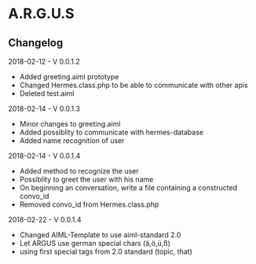 # A.R.G.U.S

## Changelog
2018-02-12 - V 0.0.1.2
- Added greeting.aiml prototype
- Changed Hermes.class.php to be able to communicate with other apis
- Deleted test.aiml

2018-02-14 - V 0.0.1.3
- Minor changes to greeting.aiml
- Added possiblity to communicate with hermes-database
- Added name recognition of user

2018-02-14 - V 0.0.1.4
- Added method to recognize the user 
- Possiblity to greet the user with his name
- On beginning an conversation, write a file containing a constructed convo_id
- Removed convo_id from Hermes.class.php

2018-02-22 - V 0.0.1.4
- Changed AIML-Template to use aiml-standard 2.0
- Let ARGUS use german special chars (ä,ö,ü,ß)
- using first special tags from 2.0 standard (topic, that)
